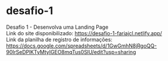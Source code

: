# desafio-1<br>
Desafio 1 - Desenvolva uma Landing Page<br>
Link do site disponibilizado: https://desafio-1-fariajcl.netlify.app/<br>
Link da planilha de registro de informações: https://docs.google.com/spreadsheets/d/1GwGmhN8jRgoQQ-90IrSeDPlKTyMtyIGEO8mqTus0SlU/edit?usp=sharing
